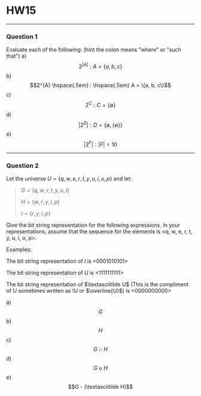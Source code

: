 # HW15
---
### Question 1
Evaluate each of the following: (hint the colon means "where" or "such that")
a) $$2^{|A|} : A = \{ a, b, c\}$$
b) $$2^{A} \hspace{.5em} : \hspace{.5em} A = \{a, b, c\}$$
c)$$2^{C} : C = \{ \emptyset \}$$
d) $$|2^{D}| :  D = \{ \emptyset, \{ \emptyset \} \}$$
e) $$|2^{F}| : |F| = 10$$

---
### Question 2

Let the universe $U = \{q, w, e, r, t, y, u, i, o, p\}$ and let:
> $G = \{q, w, r, t, y, u, i\}$
>
>$H = \{w, r, y, i, p\}$
> 
>$I = \{r, y, i, p\}$  

Give the bit string representation for the following expressions. In your representations, assume that the sequence for the elements is \<q, w, e, r, t, y, u, i, o, p\>.

Examples: 

The bit string representation of $I$ is \<0001010101\>

The bit string representation of $U$ is \<1111111111\>

The bit string representation of $\textasciitilde U$ (This is the compliment of $U$ sometimes written as $!U$ or $\overline{U}$) is \<0000000000\>

a) $$G$$
b) $$H$$ 
c) $$G \cap H$$
d) $$G \cup H$$
e) $$G - (\textasciitilde H)$$
